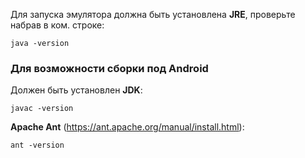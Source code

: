 Для запуска эмулятора должна быть установлена **JRE**, проверьте набрав в ком. строке:

```
java -version
```

### Для возможности сборки под Android

Должен быть установлен **JDK**:

```
javac -version
```

**Apache Ant** (https://ant.apache.org/manual/install.html):

```
ant -version
```
